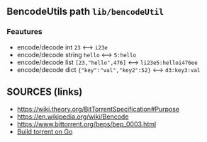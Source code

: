 ## BencodeUtils path `lib/bencodeUtil`

### Feautures

- encode/decode int  `23` <--> `i23e`
- encode/decode string   `hello` <--> `5:hello`
- encode/decode list   `[23,"hello",476]` <--> `li23e5:helloi476ee`
- encode/decode dict   `{"key":"val","key2":52}` <--> `d3:key3:val`

## SOURCES (links)

- https://wiki.theory.org/BitTorrentSpecification#Purpose
- https://en.wikipedia.org/wiki/Bencode
- https://www.bittorrent.org/beps/bep_0003.html
- [Build torrent on Go](https://blog.jse.li/posts/torrent/)